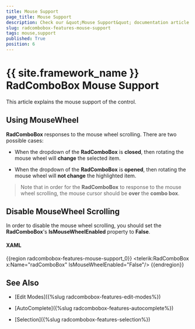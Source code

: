 ```yaml
---
title: Mouse Support
page_title: Mouse Support
description: Check our &quot;Mouse Support&quot; documentation article for the RadComboBox {{ site.framework_name }} control.
slug: radcombobox-features-mouse-support
tags: mouse,support
published: True
position: 6
---
```


# {{ site.framework_name }} RadComboBox Mouse Support

This article explains the mouse support of the control.

## Using MouseWheel

__RadComboBox__ responses to the mouse wheel scrolling. There are two possible cases:

* When the dropdown of the __RadComboBox__ is __closed__, then rotating the mouse wheel will __change__ the selected item.

* When the dropdown of the __RadComboBox__ is __opened__, then rotating the mouse wheel will __not change__ the highlighted item.

>Note that in order for the __RadComboBox__ to response to the mouse wheel scrolling, the mouse cursor should be __over__ the __combo box__.

## Disable MouseWheel Scrolling

In order to disable the mouse wheel scrolling, you should set the __RadComboBox__'s __IsMouseWheelEnabled__ property to __False__.

#### __XAML__

{{region radcombobox-features-mouse-support_0}}
	<telerik:RadComboBox x:Name="radComboBox" IsMouseWheelEnabled="False"/>
{{endregion}}

## See Also

 * [Edit Modes]({%slug radcombobox-features-edit-modes%})

 * [AutoComplete]({%slug radcombobox-features-autocomplete%})

 * [Selection]({%slug radcombobox-features-selection%})
